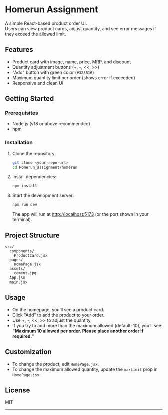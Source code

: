# Homerun Assignment

A simple React-based product order UI.  
Users can view product cards, adjust quantity, and see error messages if they exceed the allowed limit.

## Features

- Product card with image, name, price, MRP, and discount
- Quantity adjustment buttons (+, -, <<, >>)
- "Add" button with green color (`#328616`)
- Maximum quantity limit per order (shows error if exceeded)
- Responsive and clean UI

## Getting Started

### Prerequisites

- Node.js (v18 or above recommended)
- npm

### Installation

1. Clone the repository:

   ```bash
   git clone <your-repo-url>
   cd Homerun_assignment/homerun
   ```

2. Install dependencies:

   ```bash
   npm install
   ```

3. Start the development server:
   ```bash
   npm run dev
   ```
   The app will run at [http://localhost:5173](http://localhost:5173) (or the port shown in your terminal).

## Project Structure

```
src/
  components/
    ProductCard.jsx
  pages/
    HomePage.jsx
  assets/
    cement.jpg
  App.jsx
  main.jsx
```

## Usage

- On the homepage, you’ll see a product card.
- Click "Add" to add the product to your order.
- Use +, -, <<, >> to adjust the quantity.
- If you try to add more than the maximum allowed (default: 10), you’ll see:  
  **"Maximum 10 allowed per order. Please place another order if required."**

## Customization

- To change the product, edit `HomePage.jsx`.
- To change the maximum allowed quantity, update the `maxLimit` prop in `HomePage.jsx`.

## License

MIT

---
